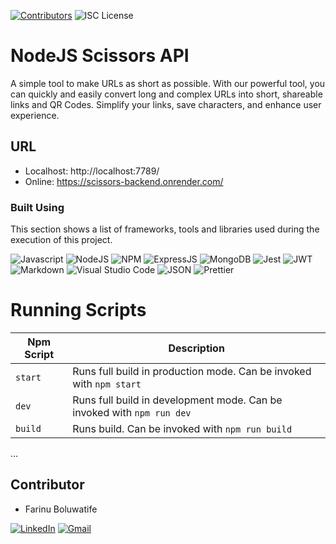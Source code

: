 



<!-- PROJECT SHIELDS -->
<!--
*** I'm using markdown "reference style" links for readability.
*** Reference links are enclosed in brackets [ ] instead of parentheses ( ).
*** See the bottom of this document for the declaration of the reference variables
*** for contributors-url, forks-url, etc. This is an optional, concise syntax you may use.
*** https://www.markdownguide.org/basic-syntax/#reference-style-links
-->
[![Contributors][contributors-shield]][contributors-url]
![ISC License][license-shield]



# NodeJS Scissors API

A simple tool to make URLs as short as possible. With our powerful tool, you can quickly and easily convert long and complex URLs into short, shareable links and QR Codes. Simplify your links, save characters, and enhance user experience.

## URL
- Localhost:
 http://localhost:7789/
 - Online:
https://scissors-backend.onrender.com/

### Built Using

This section shows a list of frameworks, tools and libraries used during the execution of this project.

![Javascript][JAVASCRIPT]
![NodeJS][NodeJS]
![NPM][NPM]
![ExpressJS][EXPRESS]
![MongoDB][MONGODB]
![Jest][JEST]
![JWT][JWT]
![Markdown][MARKDOWN]
![Visual Studio Code][VISUALSTUDIOCODE]
![JSON][JSON]
![Prettier][PRETTIER]


# Running Scripts

| Npm Script | Description |
| ------------------------- | ------------------------------------------------------------------------------------------------- |
| `start`                   | Runs full build in production mode. Can be invoked with `npm start`                  |
| `dev`                   | Runs full build in development mode. Can be invoked with `npm run dev`                                         |
| `build`                    | Runs build. Can be invoked with `npm run build`        |

...

## Contributor
- Farinu Boluwatife

[![LinkedIn][linkedin-shield]][linkedin-url]
[![Gmail][gmail-shield]][gmail-url]

[contributors-shield]: https://img.shields.io/badge/CONTRIBUTOR-1-blue
[contributors-url]: https://github.com/justtife/Blog_API/graphs/contributors
[license-shield]: https://img.shields.io/badge/LICENSE-ISC-yellow
[linkedin-shield]: https://img.shields.io/badge/-LinkedIn-black.svg?style=for-the-badge&logo=linkedin&colorB=555
[linkedin-url]: https://www.linkedin.com/in/farinu-boluwatife-5817b319a/
[gmail-shield]: https://img.shields.io/badge/Gmail-D14836?style=for-the-badge&logo=gmail&logoColor=white
[gmail-url]: farinubolu@gmail.com

[NodeJS]: https://img.shields.io/badge/Node.js-339933?style=for-the-badge&logo=nodedotjs&logoColor=white
[NPM]: 	https://img.shields.io/badge/npm-CB3837?style=for-the-badge&logo=npm&logoColor=white
[MARKDOWN]: https://img.shields.io/badge/Markdown-000000?style=for-the-badge&logo=markdown&logoColor=white
[JWT]: https://img.shields.io/badge/JWT-000000?style=for-the-badge&logo=JSON%20web%20tokens&logoColor=white
[JEST]: https://img.shields.io/badge/Jest-C21325?style=for-the-badge&logo=jest&logoColor=white
[EXPRESS]: https://img.shields.io/badge/Express.js-000000?style=for-the-badge&logo=express&logoColor=white
[VISUALSTUDIOCODE]: https://img.shields.io/badge/Visual_Studio_Code-0078D4?style=for-the-badge&logo=visual%20studio%20code&logoColor=white
[JAVASCRIPT]: https://img.shields.io/badge/JavaScript-323330?style=for-the-badge&logo=javascript&logoColor=F7DF1E
[JSON]: https://img.shields.io/badge/json-5E5C5C?style=for-the-badge&logo=json&logoColor=white
[PRETTIER]: https://img.shields.io/badge/prettier-1A2C34?style=for-the-badge&logo=prettier&logoColor=F7BA3E
[MONGODB]: https://img.shields.io/badge/MongoDB-4EA94B?style=for-the-badge&logo=mongodb&logoColor=white


